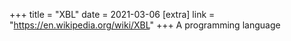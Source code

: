 +++
title = "XBL"
date = 2021-03-06
[extra]
link = "https://en.wikipedia.org/wiki/XBL"
+++
A programming language

